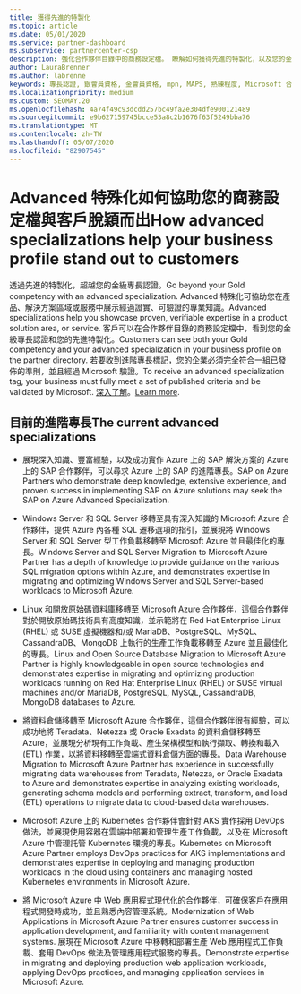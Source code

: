 ```yaml
---
title: 獲得先進的特製化
ms.topic: article
ms.date: 05/01/2020
ms.service: partner-dashboard
ms.subservice: partnercenter-csp
description: 強化合作夥伴目錄中的商務設定檔。 瞭解如何獲得先進的特製化，以及您的金級/銀級專長認證。
author: LauraBrenner
ms.author: labrenne
keywords: 專長認證, 銀會員資格, 金會員資格, mpn, MAPS, 熟練程度, Microsoft 合作夥伴網路, 網路會員資格, 進階專長
ms.localizationpriority: medium
ms.custom: SEOMAY.20
ms.openlocfilehash: 4a74f49c93dcdd257bc49fa2e304dfe900121489
ms.sourcegitcommit: e9b627159745bcce53a8c2b1676f63f5249bba76
ms.translationtype: MT
ms.contentlocale: zh-TW
ms.lasthandoff: 05/07/2020
ms.locfileid: "82907545"
---
```

# <a name="how-advanced-specializations-help-your-business-profile-stand-out-to-customers"></a><span data-ttu-id="b5578-105">Advanced 特殊化如何協助您的商務設定檔與客戶脫穎而出</span><span class="sxs-lookup"><span data-stu-id="b5578-105">How advanced specializations help your business profile stand out to customers</span></span>

<span data-ttu-id="b5578-106">透過先進的特製化，超越您的金級專長認證。</span><span class="sxs-lookup"><span data-stu-id="b5578-106">Go beyond your Gold competency with an advanced specialization.</span></span> <span data-ttu-id="b5578-107">Advanced 特殊化可協助您在產品、解決方案區域或服務中展示經過證實、可驗證的專業知識。</span><span class="sxs-lookup"><span data-stu-id="b5578-107">Advanced specializations help you showcase proven, verifiable expertise in a product, solution area, or service.</span></span> <span data-ttu-id="b5578-108">客戶可以在合作夥伴目錄的商務設定檔中，看到您的金級專長認證和您的先進特製化。</span><span class="sxs-lookup"><span data-stu-id="b5578-108">Customers can see both your Gold competency and your advanced specialization in your business profile on the partner directory.</span></span> <span data-ttu-id="b5578-109">若要收到進階專長標記，您的企業必須完全符合一組已發佈的準則，並且經過 Microsoft 驗證。</span><span class="sxs-lookup"><span data-stu-id="b5578-109">To receive an advanced specialization tag, your business must fully meet a set of published criteria and be validated by Microsoft.</span></span> <span data-ttu-id="b5578-110">[深入了解](https://partner.microsoft.com/membership/competencies#tab-content-2)。</span><span class="sxs-lookup"><span data-stu-id="b5578-110">[Learn more](https://partner.microsoft.com/membership/competencies#tab-content-2).</span></span>

## <a name="the-current-advanced-specializations"></a><span data-ttu-id="b5578-111">目前的進階專長</span><span class="sxs-lookup"><span data-stu-id="b5578-111">The current advanced specializations</span></span>

- <span data-ttu-id="b5578-112">展現深入知識、豐富經驗，以及成功實作 Azure 上的 SAP 解決方案的 Azure 上的 SAP 合作夥伴，可以尋求 Azure 上的 SAP 的進階專長。</span><span class="sxs-lookup"><span data-stu-id="b5578-112">SAP on Azure Partners who demonstrate deep knowledge, extensive experience, and proven success in implementing SAP on Azure solutions may seek the SAP on Azure Advanced Specialization.</span></span>

- <span data-ttu-id="b5578-113">Windows Server 和 SQL Server 移轉至具有深入知識的 Microsoft Azure 合作夥伴，提供 Azure 內各種 SQL 遷移選項的指引，並展現將 Windows Server 和 SQL Server 型工作負載移轉至 Microsoft Azure 並且最佳化的專長。</span><span class="sxs-lookup"><span data-stu-id="b5578-113">Windows Server and SQL Server Migration to Microsoft Azure Partner has a depth of knowledge to provide guidance on the various SQL migration options within Azure, and demonstrates expertise in migrating and optimizing Windows Server and SQL Server-based workloads to Microsoft Azure.</span></span> 

- <span data-ttu-id="b5578-114">Linux 和開放原始碼資料庫移轉至 Microsoft Azure 合作夥伴，這個合作夥伴對於開放原始碼技術具有高度知識，並示範將在 Red Hat Enterprise Linux (RHEL) 或 SUSE 虛擬機器和/或 MariaDB、PostgreSQL、MySQL、CassandraDB、MongoDB 上執行的生產工作負載移轉至 Azure 並且最佳化的專長。</span><span class="sxs-lookup"><span data-stu-id="b5578-114">Linux and Open Source Database Migration to Microsoft Azure Partner is highly knowledgeable in open source technologies and demonstrates expertise in migrating and optimizing production workloads running on Red Hat Enterprise Linux (RHEL) or SUSE virtual machines and/or MariaDB, PostgreSQL, MySQL, CassandraDB, MongoDB databases to Azure.</span></span>

- <span data-ttu-id="b5578-115">將資料倉儲移轉至 Microsoft Azure 合作夥伴，這個合作夥伴很有經驗，可以成功地將 Teradata、Netezza 或 Oracle Exadata 的資料倉儲移轉至 Azure，並展現分析現有工作負載、產生架構模型和執行擷取、轉換和載入 (ETL) 作業，以將資料移轉至雲端式資料倉儲方面的專長。</span><span class="sxs-lookup"><span data-stu-id="b5578-115">Data Warehouse Migration to Microsoft Azure Partner has experience in successfully migrating data warehouses from Teradata, Netezza, or Oracle Exadata to Azure and demonstrates expertise in analyzing existing workloads, generating schema models and performing extract, transform, and load (ETL) operations to migrate data to cloud-based data warehouses.</span></span>

- <span data-ttu-id="b5578-116">Microsoft Azure 上的 Kubernetes 合作夥伴會針對 AKS 實作採用 DevOps 做法，並展現使用容器在雲端中部署和管理生產工作負載，以及在 Microsoft Azure 中管理託管 Kubernetes 環境的專長。</span><span class="sxs-lookup"><span data-stu-id="b5578-116">Kubernetes on Microsoft Azure Partner employs DevOps practices for AKS implementations and demonstrates expertise in deploying and managing production workloads in the cloud using containers and managing hosted Kubernetes environments in Microsoft Azure.</span></span>

- <span data-ttu-id="b5578-117">將 Microsoft Azure 中 Web 應用程式現代化的合作夥伴，可確保客戶在應用程式開發時成功，並且熟悉內容管理系統。</span><span class="sxs-lookup"><span data-stu-id="b5578-117">Modernization of Web Applications in Microsoft Azure Partner ensures customer success in application development, and familiarity with content management systems.</span></span> <span data-ttu-id="b5578-118">展現在 Microsoft Azure 中移轉和部署生產 Web 應用程式工作負載、套用 DevOps 做法及管理應用程式服務的專長。</span><span class="sxs-lookup"><span data-stu-id="b5578-118">Demonstrate expertise in migrating and deploying production web application workloads, applying DevOps practices, and managing application services in Microsoft Azure.</span></span>

